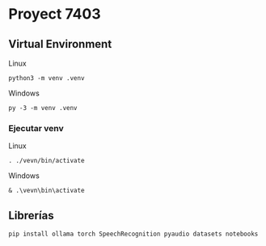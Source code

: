 # Proyect 7403

## Virtual Environment
Linux
```
python3 -m venv .venv
```

Windows
```
py -3 -m venv .venv
```

### Ejecutar venv
Linux
```
. ./vevn/bin/activate
```

Windows
```
& .\vevn\bin\activate
```

## Librerías
```
pip install ollama torch SpeechRecognition pyaudio datasets notebooks
```
